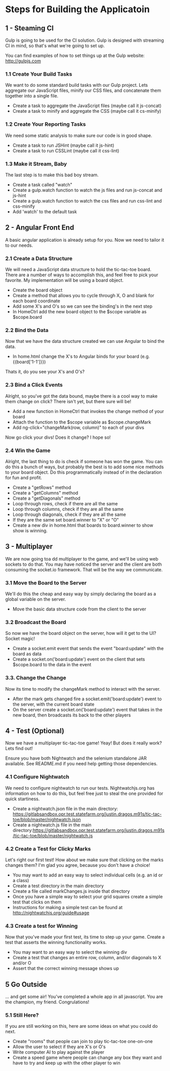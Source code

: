 # Steps for Building the Applicatoin

## 1 - Steaming CI

Gulp is going to be used for the CI solution. Gulp is designed with streaming CI in mind, so that's what we're going to set up.

You can find examples of how to set things up at the Gulp website: http://gulpjs.com

### 1.1 Create Your Build Tasks

We want to do some standard build tasks with our Gulp project. Lets aggregate our JavaScript files, minify our CSS files, and concatenate them together into a single file.

* Create a task to aggregate the JavaScript files (maybe call it js-concat)
* Create a task to minify and aggregate the CSS (maybe call it cs-minify)

### 1.2 Create Your Reporting Tasks

We need some static analysis to make sure our code is in good shape.

* Create a task to run JSHint (maybe call it js-hint)
* Create a task to run CSSLint (maybe call it css-lint)

### 1.3 Make it Stream, Baby

The last step is to make this bad boy stream.

* Create a task called "watch"
* Create a gulp.watch function to watch the js files and run js-concat and js-hint
* Create a gulp.watch function to watch the css files and run css-lint and css-minify
* Add 'watch' to the default task

## 2 - Angular Front End

A basic angular application is already setup for you. Now we need to tailor it to our needs.

### 2.1 Create a Data Structure

We will need a JavaScript data structure to hold the tic-tac-toe board. There are a number of ways to accomplish this, and feel free to pick your favorite. My implementation will be using a board object.

* Create the board object
* Create a method that allows you to cycle through X, O and blank for each board coordinate
* Add some X's and O's so we can see the binding's in the next step
* In HomeCtrl add the new board object to the $scope variable as $scope.board

### 2.2 Bind the Data

Now that we have the data structure created we can use Angular to bind the data.

* In home.html change the X's to Angular binds for your board (e.g. {{board['1-1']}})

Thats it, do you see your X's and O's?

### 2.3 Bind a Click Events

Alright, so you've got the data bound, maybe there is a cool way to make them change on click? There isn't yet, but there sure will be!

* Add a new function in HomeCtrl that invokes the change method of your board
* Attach the function to the $scope variable as $scope.changeMark
* Add ng-click="changeMark(row, column)" to each of your divs

Now go click your divs! Does it change? I hope so!

### 2.4 Win the Game

Alright, the last thing to do is check if someone has won the game. You can do this a bunch of ways, but probably the best is to add some nice methods to your board object. Do this programmatically instead of in the declaration for fun and profit.

* Create a "getRows" method
* Create a "getColumns" method
* Create a "getDiagonals" method
* Loop through rows, check if there are all the same
* Loop through columns, check if they are all the same
* Loop through diagonals, check if they are all the same
* If they are the same set board.winner to "X" or "O"
* Create a new div in home.html that boards to board.winner to show show is winning.

## 3 - Multiplayer

We are now going toa dd multiplayer to the game, and we'll be using web sockets to do that. You may have noticed the server and the client are both consuming the socket.io framework. That will be the way we communicate.

### 3.1 Move the Board to the Server

We'll do this the cheap and easy way by simply declaring the board as a global variable on the server.

* Move the basic data structure code from the client to the server

### 3.2 Broadcast the Board

So now we have the board object on the server, how will it get to the UI? Socket magic!

* Create a socket.emit event that sends the event "board:update" with the board as data
* Create a socket.on('board:update') event on the client that sets $scope.board to the data in the event

### 3.3. Change the Change

Now its time to modify the changeMark method to interact with the server.

* After the mark gets changed fire a socket.emit('board:update') event to the server, with the current board state
* On the server create a socket.on('board:update') event that takes in the new board, then broadcasts its back to the other players

## 4 - Test (Optional)

Now we have a multiplayer tic-tac-toe game! Yeay! But does it really work? Lets find out!

Ensure you have both Nightwatch and the selenium standalone JAR available. See README.md if you need help getting those dependencies.

### 4.1 Configure Nightwatch

We need to configure nightwatch to run our tests. Nightwatchjs.org has information on how to do this, but feel free just to steal the one provided for quick startiness.

* Create a nightwatch.json file in the main directory: https://gitlabsandbox.opr.test.statefarm.org/justin.dragos.m91s/tic-tac-toe/blob/master/nightwatch.json
* Create a nightwatch.js file in the main directory:https://gitlabsandbox.opr.test.statefarm.org/justin.dragos.m91s/tic-tac-toe/blob/master/nightwatch.js

### 4.2 Create a Test for Clicky Marks

Let's right our first test! How about we make sure that clicking on the marks changes them? I'm glad you agree, because you don't have a choice!

* You may want to add an easy way to select individual cells (e.g. an id or a class)
* Create a test directory in the main directory
* Create a file called markChanges.js inside that directory
* Once you have a simple way to select your grid squares create a simple test that clicks on them
* Instructions for making a simple test can be found at http://nightwatchjs.org/guide#usage

### 4.3 Create a test for Winning

Now that you've made your first test, its time to step up your game. Create a test that asserts the winning functionality works.

* You may want to an easy way to select the winning div
* Create a test that changes an entire row, column, and/or diagonals to X and/or O
* Assert that the correct winning message shows up

## 5 Go Outside

... and get some air! You've completed a whole app in all javascript. You are the champion, my friend. Congrulations!

### 5.1 Still Here?

If you are still working on this, here are some ideas on what you could do next.

* Create "rooms" that people can join to play tic-tac-toe one-on-one
* Allow the user to select if they are X's or O's
* Write computer AI to play against the player
* Create a speed game where people can change any box they want and have to try and keep up with the other player to win
